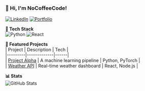 ### 👋 Hi, I'm NoCoffeeCode!  
[![LinkedIn](https://img.shields.io/badge/LinkedIn-0077B5?logo=linkedin)]((https://www.linkedin.com/in/space-cadet-601061372?lipi=urn%3Ali%3Apage%3Ad_flagship3_profile_view_base_contact_details%3BkPa3ykO%2FSm%2BCAQIkXPjp7A%3D%3D))
[![Portfolio](https://img.shields.io/badge/Portfolio-FF5722?logo=google-chrome)](https://your-portfolio.com)

**🔧 Tech Stack**  
![Python](https://img.shields.io/badge/Python-3776AB?logo=python)
![React](https://img.shields.io/badge/React-61DAFB?logo=react)

**🚀 Featured Projects**  
| Project | Description | Tech |  
|---------|-------------|------|  
| [Project Alpha](https://github.com/you/alpha) | A machine learning pipeline | Python, PyTorch |  
| [Weather API](https://github.com/you/weather) | Real-time weather dashboard | React, Node.js |  

**📊 Stats**  
![GitHub Stats](https://github-readme-stats.vercel.app/api?username=NoCoffeeCode&show_icons=true&theme=radical)

<!--
**NoCoffeeCode/NoCoffeeCode** is a ✨ _special_ ✨ repository because its `README.md` (this file) appears on your GitHub profile.

Here are some ideas to get you started:

- 🔭 I’m currently working on ...
- 🌱 I’m currently learning ...
- 👯 I’m looking to collaborate on ...
- 🤔 I’m looking for help with ...
- 💬 Ask me about ...
- 📫 How to reach me: ...
- 😄 Pronouns: ...
- ⚡ Fun fact: ...
-->
